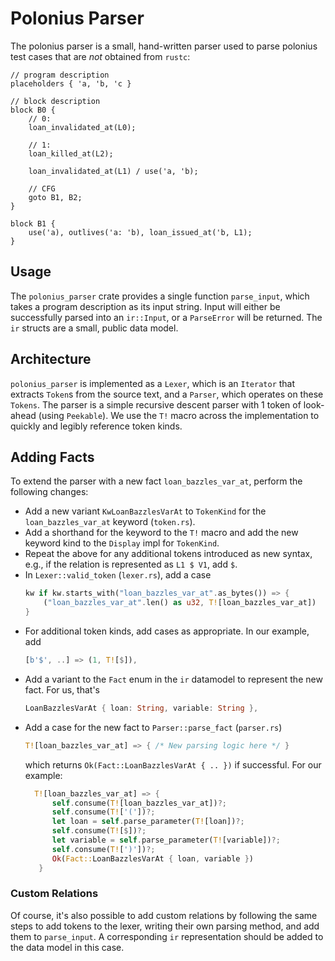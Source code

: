 # Polonius Parser

The polonius parser is a small, hand-written parser used to parse polonius test cases that are _not_ obtained from `rustc`:

```
// program description
placeholders { 'a, 'b, 'c }

// block description
block B0 {
    // 0:
    loan_invalidated_at(L0);

    // 1:
    loan_killed_at(L2);

    loan_invalidated_at(L1) / use('a, 'b);

    // CFG
    goto B1, B2;
}

block B1 {
    use('a), outlives('a: 'b), loan_issued_at('b, L1);
}
```

## Usage
The `polonius_parser` crate provides a single function `parse_input`, which takes a program description as its input string.
Input will either be successfully parsed into an `ir::Input`, or a `ParseError` will be returned.
The `ir` structs are a small, public data model.

## Architecture
`polonius_parser` is implemented as a `Lexer`, which is an `Iterator` that extracts `Token`s from the source text, and a `Parser`, which operates on these `Tokens`.
The parser is a simple recursive descent parser with 1 token of look-ahead (using `Peekable`).
We use the `T!` macro across the implementation to quickly and legibly reference token kinds.

## Adding Facts
To extend the parser with a new fact `loan_bazzles_var_at`, perform the following changes:

- Add a new variant `KwLoanBazzlesVarAt` to `TokenKind` for the `loan_bazzles_var_at` keyword (`token.rs`).
- Add a shorthand for the keyword to the `T!` macro and add the new keyword kind to the `Display` impl for `TokenKind`.
- Repeat the above for any additional tokens introduced as new syntax, e.g., if the relation is represented as `L1 $ V1`, add `$`.
- In `Lexer::valid_token` (`lexer.rs`), add a case
    ```rs
    kw if kw.starts_with("loan_bazzles_var_at".as_bytes()) => {
        ("loan_bazzles_var_at".len() as u32, T![loan_bazzles_var_at])
    }
    ```
- For additional token kinds, add cases as appropriate. In our example, add
    ```rs
    [b'$', ..] => (1, T![$]),
    ```
- Add a variant to the `Fact` enum in the `ir` datamodel to represent the new fact. For us, that's
    ```rs
    LoanBazzlesVarAt { loan: String, variable: String },
    ```
- Add a case for the new fact to `Parser::parse_fact` (`parser.rs`)
    ```rs
    T![loan_bazzles_var_at] => { /* New parsing logic here */ }
    ```
  which returns `Ok(Fact::LoanBazzlesVarAt { .. })` if successful.
  For our example:
  ```rs
    T![loan_bazzles_var_at] => { 
        self.consume(T![loan_bazzles_var_at])?;
        self.consume(T!['('])?;
        let loan = self.parse_parameter(T![loan])?;
        self.consume(T![$])?;
        let variable = self.parse_parameter(T![variable])?;
        self.consume(T![')'])?;
        Ok(Fact::LoanBazzlesVarAt { loan, variable })
     }
  ```

### Custom Relations
Of course, it's also possible to add custom relations by following the same steps to add tokens to the lexer, writing their own parsing method, and add them to `parse_input`.
A corresponding `ir` representation should be added to the data model in this case.
